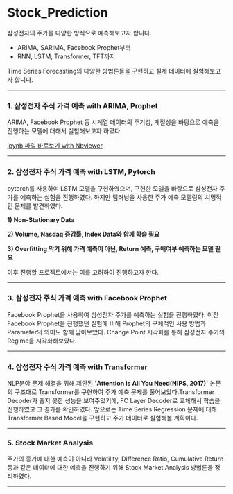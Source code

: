 # Stock_Prediction

삼성전자의 주가를 다양한 방식으로 예측해보고자 합니다.
- ARIMA, SARIMA, Facebook Prophet부터
- RNN, LSTM, Transformer, TFT까지

Time Series Forecasting의 다양한 방법론들을 구현하고 실제 데이터에 실험해보고자 합니다.

--------------------------------------------------
### 1. 삼성전자 주식 가격 예측 with ARIMA, Prophet
ARIMA, Facebook Prophet 등 시계열 데이터의 주기성, 계절성을 바탕으로 예측을 진행하는 모델에 대해서 실험해보고자 하였다.

[ipynb 파일 바로보기 with Nbviewer](https://nbviewer.jupyter.org/github/jhbale11/DataScienceLab/blob/main/Dacon/%EC%82%BC%EC%84%B1%EC%A0%84%EC%9E%90%20%EC%A3%BC%EA%B0%80%20%EC%98%88%EC%B8%A1_ARIMA_PROPHET.ipynb)

--------------------------------------------------

### 2. 삼성전자 주식 가격 예측 with LSTM, Pytorch
pytorch를 사용하여 LSTM 모델을 구현하였으며, 구현한 모델을 바탕으로 삼성전자 주가를 예측하는 실험을 진행하였다.
하지만 딥러닝을 사용한 주가 예측 모델링의 치명적인 문제를 발견하였다.

**1) Non-Stationary Data**

**2) Volume, Nasdaq 증감률, Index Data와 함께 학습 필요**

**3) Overfitting 막기 위해 가격 예측이 아닌, Return 예측, 구매여부 예측하는 모델 필요**

이후 진행할 프로젝트에서는 이를 고려하여 진행하고자 한다.

----------------------------------------------------

### 3. 삼성전자 주식 가격 예측 with Facebook Prophet
Facebook Prophet을 사용하여 삼성전자 주가를 예측하는 실험을 진행하였다. 이전 Facebook Prophet을 진행했던 실험에 비해 Prophet의 구체적인 사용 방법과 Parameter의 의미도 함께 담아보았다. Change Point 시각화를 통해 삼성전자 주가의 Regime을 시각화해보았다.

-----------------------------------------------------

### 4. 삼성전자 주식 가격 예측 with Transformer
NLP분야 문제 해결을 위해 제안된 **'Attention is All You Need(NIPS, 2017)'** 논문의 구조대로 Transformer를 구현하여 주가 예측 문제를 풀어보았다.Transformer Decoder가 좋지 못한 성능을 보여주었기에, FC Layer Decoder로 교체해서 학습을 진행하였고 그 결과를 확인하였다. 앞으로는
Time Series Regression 문제에 대해 Transformer Based Model을 구현하고 주가 데이터로 실험해볼 계획이다.

------------------------------------------------------
### 5. Stock Market Analysis

주가의 종가에 대한 예측이 아니라 Volatility, Difference Ratio, Cumulative Return 등과 같은 데이터에 대한 예측을 진행하기 위해 Stock Market Analysis 방법론을 정리하였다.

-------------------------------------------------------

